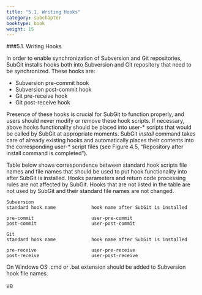 ```yaml
---
title: "5.1. Writing Hooks"
category: subchapter
booktype: book
weight: 15
---
```

###5.1. Writing Hooks

In order to enable synchronization of Subversion and Git repositories, SubGit installs hooks both into Subversion and Git repository that need to be synchronized. These hooks are:

+ Subversion pre-commit hook
+ Subversion post-commit hook
+ Git pre-receive hook
+ Git post-receive hook

Presence of these hooks is crucial for SubGit to function properly, and users should never modify or remove these hook scripts. If necessary, above hooks functionality should be placed into user-\* scripts that would be called by SubGit at appropriate moments. SubGit *install* command takes care of already existing hooks and automatically places their contents into the corresponding user-\* script files (see Figure 4.5, “Repository after install command is completed”).

Table below shows correspondence between standard hook scripts file names and file names that should be used to put hook functionality into after SubGit is installed. Hooks parameters and return code processing rules are not affected by SubGit. Hooks that are not listed in the table are not used by SubGit and their standard file names are not changed.

    Subversion
    standard hook name             hook name after SubGit is installed

    pre-commit                     user-pre-commit
    post-commit                    user-post-commit

    Git
    standard hook name             hook name after SubGit is installed

    pre-receive                    user-pre-receive
    post-receive                   user-post-receive

On Windows OS .cmd or .bat extension should be added to Subversion hook file names.

[up](#up)